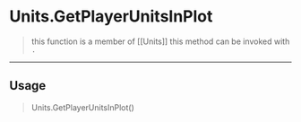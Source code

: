 # Units.GetPlayerUnitsInPlot
> this function is a member of [[Units]]
> this method can be invoked with `.`
-----
## Usage
> Units.GetPlayerUnitsInPlot()
